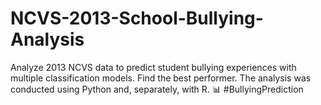 # NCVS-2013-School-Bullying-Analysis
Analyze 2013 NCVS data to predict student bullying experiences with multiple classification models. Find the best performer. The analysis was conducted using Python and, separately, with R. 📊 #BullyingPrediction


